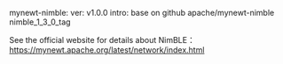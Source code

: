mynewt-nimble:
    ver: v1.0.0
    intro: base on github apache/mynewt-nimble nimble_1_3_0_tag

See the official website for details about NimBLE：
https://mynewt.apache.org/latest/network/index.html

